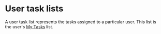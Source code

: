 # User task lists

A user task list represents the tasks assigned to a particular user. This list is the user's [My Tasks](https://asana.com/guide/help/fundamentals/my-tasks) list.

